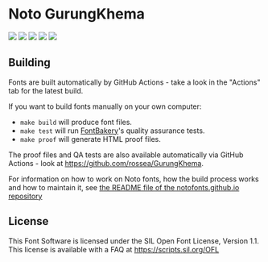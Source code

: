 # Noto GurungKhema

[![][Fontbakery]](https://github.com/rossea/GurungKhema/fontbakery/fontbakery-report.html)
[![][Universal]](https://github.com/rossea/GurungKhema/fontbakery/fontbakery-report.html)
[![][GF Profile]](https://github.com/rossea/GurungKhema/fontbakery/fontbakery-report.html)
[![][Outline Correctness]](https://github.com/rossea/GurungKhema/fontbakery/fontbakery-report.html)
[![][Shaping]](https://github.com/rossea/GurungKhema/fontbakery/fontbakery-report.html)

[Fontbakery]: https://img.shields.io/endpoint?url=https://github.com/rossea/GurungKhema/out/badges/overall.json
[GF Profile]: https://img.shields.io/endpoint?url=https://github.com/rossea/GurungKhema/out/badges/GoogleFonts.json
[Noto Profile]: https://img.shields.io/endpoint?url=https://github.com/rossea/GurungKhema/out/badges/NotoFonts.json
[Outline Correctness]: https://img.shields.io/endpoint?url=https://github.com/rossea/GurungKhema/out/badges/OutlineCorrectnessChecks.json
[Shaping]: https://img.shields.io/endpoint?url=https://github.com/rossea/GurungKhema/out/badges/ShapingChecks.json
[Universal]: https://img.shields.io/endpoint?url=https://github.com/rossea/GurungKhema/out/badges/Universal.json

## Building

Fonts are built automatically by GitHub Actions - take a look in the "Actions" tab for the latest build.

If you want to build fonts manually on your own computer:

* `make build` will produce font files.
* `make test` will run [FontBakery](https://github.com/googlefonts/fontbakery)'s quality assurance tests.
* `make proof` will generate HTML proof files.

The proof files and QA tests are also available automatically via GitHub Actions - look at https://github.com/rossea/GurungKhema.

For information on how to work on Noto fonts, how the build process
works and how to maintain it, see [the README file of the
notofonts.github.io
repository](https://github.com/notofonts/notofonts.github.io/blob/main/README.md)

## License

This Font Software is licensed under the SIL Open Font License, Version 1.1.
This license is available with a FAQ at
https://scripts.sil.org/OFL
